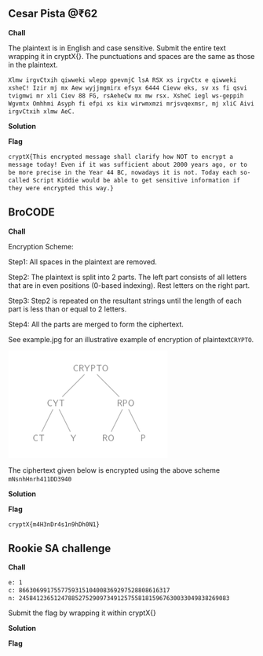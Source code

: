 ## Cesar Pista @₹62
**Chall**

The plaintext is in English and case sensitive. Submit the entire text wrapping it in cryptX{}. The punctuations and spaces are the same as those in the plaintext.
```
Xlmw irgvCtxih qiwweki wlepp gpevmjC lsA RSX xs irgvCtx e qiwweki xsheC! Izir mj mx Aew wyjjmgmirx efsyx 6444 Cievw eks, sv xs fi qsvi tvigmwi mr xli Ciev 88 FG, rsAeheCw mx mw rsx. XsheC iegl ws-geppih Wgvmtx Omhhmi Asyph fi efpi xs kix wirwmxmzi mrjsvqexmsr, mj xliC Aivi irgvCtxih xlmw AeC.
```

**Solution**

**Flag**
```
cryptX{This encrypted message shall clarify how NOT to encrypt a message today! Even if it was sufficient about 2000 years ago, or to be more precise in the Year 44 BC, nowadays it is not. Today each so-called Script Kiddie would be able to get sensitive information if they were encrypted this way.}
```

## BroCODE
**Chall**

Encryption Scheme:

Step1: All spaces in the plaintext are removed.

Step2: The plaintext is split into 2 parts. The left part consists of all letters that are in  even positions (0-based indexing). Rest letters on the right part.

Step3: Step2 is repeated on the resultant strings until the length of each part is less than or equal to 2 letters.

Step4: All the parts are merged to form the ciphertext.

See example.jpg for an illustrative example of encryption of plaintext```CRYPTO```.

![](./example.jpg)

The ciphertext given below is encrypted using the above scheme
```mNsnhHnrh411DD3940```

**Solution**

**Flag**
```
cryptX{m4H3nDr4s1n9hDh0N1}
```

## Rookie SA challenge
**Chall**
```
e: 1
c: 8663069917557759315104008369297528808616317
n: 245841236512478852752909734912575581815967630033049838269083
```
Submit the flag by wrapping it within cryptX{}

**Solution**

**Flag**
```
```
